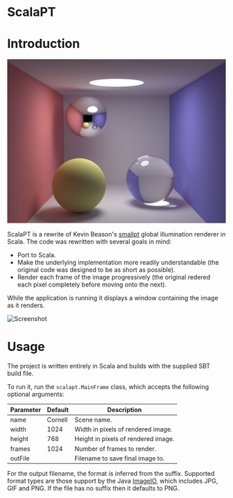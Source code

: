 ScalaPT
============

# Introduction

![Screenshot](https://github.com/jon-hanson/ScalaPT/blob/master/examples/cornell2.png)

ScalaPT is a rewrite of Kevin Beason's [smallpt](http://www.kevinbeason.com/smallpt/) global illumination renderer in Scala.
The code was rewritten with several goals in mind:

* Port to Scala.
* Make the underlying implementation more readily understandable (the original code was designed to be as short as possible).
* Render each frame of the image progressively (the original redered each pixel completely before moving onto the next).

While the application is running it displays a window containing the image as it renders.

![Screenshot](https://github.com/jon-hanson/ScalaPT/blob/master/examples/screenshot.png)

# Usage

The project is written entirely in Scala and builds with the supplied SBT build file.

To run it, run the `scalapt.MainFrame` class, which accepts the following optional arguments:

Parameter | Default | Description
----------|---------|---
name | Cornell | Scene name.
width | 1024 | Width in pixels of rendered image.
height | 768 | Height in pixels of rendered image.
frames | 1024 | Number of frames to render.
outFile | <none> | Filename to save final image to.

For the output filename, the format is inferred from the suffix.
Supported format types are those support by the Java [ImageIO](https://docs.oracle.com/javase/8/docs/api/javax/imageio/ImageIO.html),
which includes JPG, GIF and PNG.
If the file has no suffix then it defaults to PNG.

